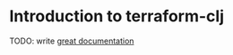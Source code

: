# Introduction to terraform-clj

TODO: write [great documentation](http://jacobian.org/writing/what-to-write/)
